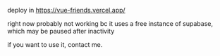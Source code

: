 deploy in
https://vue-friends.vercel.app/

right now probably not working bc it uses a free instance of supabase, which may be paused after inactivity

if you want to use it, contact me.
